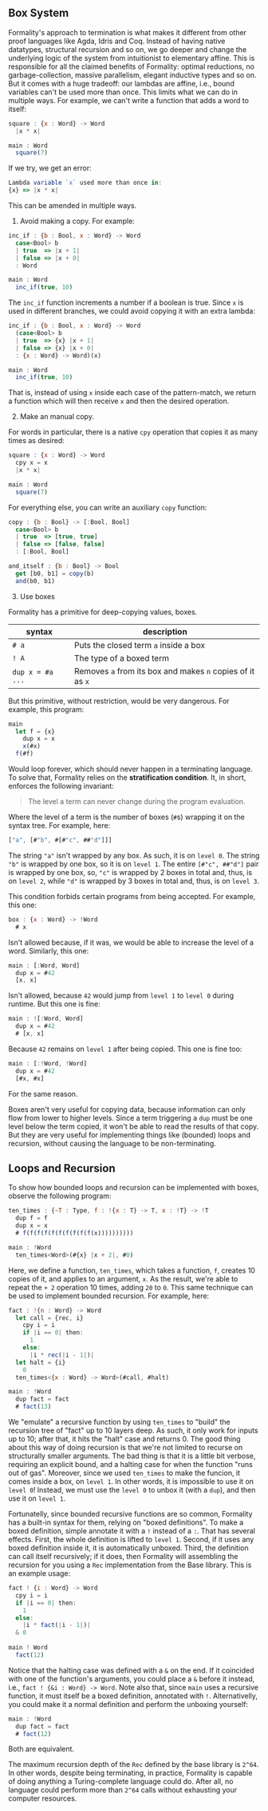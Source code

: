 ## Box System

Formality's approach to termination is what makes it different from other proof languages like Agda, Idris and Coq. Instead of having native datatypes, structural recursion and so on, we go deeper and change the underlying logic of the system from intuitionist to elementary affine. This is responsible for all the claimed benefits of Formality: optimal reductions, no garbage-collection, massive parallelism, elegant inductive types and so on. But it comes with a huge tradeoff: our lambdas are affine, i.e., bound variables can't be used more than once. This limits what we can do in multiple ways. For example, we can't write a function that adds a word to itself:

```javascript
square : {x : Word} -> Word
  |x * x|

main : Word
  square(7)
```

If we try, we get an error:

```javascript
Lambda variable `x` used more than once in:
{x} => |x * x|
```

This can be amended in multiple ways.

1. Avoid making a copy. For example:

```javascript
inc_if : {b : Bool, x : Word} -> Word
  case<Bool> b
  | true  => |x + 1|
  | false => |x + 0|
  : Word

main : Word
  inc_if(true, 10)
```

The `inc_if` function increments a number if a boolean is true. Since `x` is used in different branches, we could avoid copying it with an extra lambda:

```javascript
inc_if : {b : Bool, x : Word} -> Word
  (case<Bool> b
  | true  => {x} |x + 1|
  | false => {x} |x + 0|
  : {x : Word} -> Word)(x)

main : Word
  inc_if(true, 10)
```


That is, instead of using `x` inside each case of the pattern-match, we return a function which will then receive `x` and then the desired operation.

2. Make an manual copy.

For words in particular, there is a native `cpy` operation that copies it as many times as desired:

```javascript
square : {x : Word} -> Word
  cpy x = x
  |x * x|

main : Word
  square(7)
```

For everything else, you can write an auxiliary `copy` function:

```javascript
copy : {b : Bool} -> [:Bool, Bool]
  case<Bool> b
  | true  => [true, true]
  | false => [false, false]
  : [:Bool, Bool]

and_itself : {b : Bool} -> Bool
  get [b0, b1] = copy(b)
  and(b0, b1)
```

3. Use boxes

Formality has a primitive for deep-copying values, boxes. 

syntax | description
--- | ---
`# a` | Puts the closed term `a` inside a box
`! A` | The type of a boxed term
`dup x = #a ...` | Removes `a` from its box and makes `n` copies of it as `x`

But this primitive, without restriction, would be very dangerous. For example, this program:

```javascript
main
  let f = {x}
    dup x = x
    x(#x)
  f(#f)
```

Would loop forever, which should never happen in a terminating language. To solve that, Formality relies on the **stratification condition**. It, in short, enforces the following invariant:

> The level a term can never change during the program evaluation.

Where the level of a term is the number of boxes (`#`s) wrapping it on the syntax tree. For example, here:

```javascript
["a", [#"b", #[#"c", ##"d"]]]
```

The string `"a"` isn't wrapped by any box. As such, it is on `level 0`. The string `"b"` is wrapped by one box, so it is on `level 1`. The entire `[#"c", ##"d"]` pair is wrapped by one box, so, `"c"` is wrapped by 2 boxes in total and, thus, is on `level 2`, while `"d"` is wrapped by 3 boxes in total and, thus, is on `level 3`. 

This condition forbids certain programs from being accepted. For example, this one:

```javascript
box : {x : Word} -> !Word 
  # x
```

Isn't allowed because, if it was, we would be able to increase the level of a word. Similarly, this one:

```javascript
main : [:Word, Word]
  dup x = #42
  [x, x]
```

Isn't allowed, because `42` would jump from `level 1` to `level 0` during runtime. But this one is fine:

```javascript
main : ![:Word, Word]
  dup x = #42
  # [x, x]
```

Because `42` remains on `level 1` after being copied. This one is fine too:

```javascript
main : [:!Word, !Word]
  dup x = #42
  [#x, #x]
```

For the same reason.

Boxes aren't very useful for copying data, because information can only flow from lower to higher levels. Since a term triggering a `dup` must be one level below the term copied, it won't be able to read the results of that copy. But they are very useful for implementing things like (bounded) loops and recursion, without causing the language to be non-terminating.

## Loops and Recursion

To show how bounded loops and recursion can be implemented with boxes, observe the following program:

```javascript
ten_times : {~T : Type, f : !{x : T} -> T, x : !T} -> !T
  dup f = f
  dup x = x
  # f(f(f(f(f(f(f(f(f(f(x))))))))))

main : !Word
  ten_times<Word>(#{x} |x + 2|, #0)
```

Here, we define a function, `ten_times`, which takes a function, `f`, creates 10 copies of it, and applies to an argument, `x`. As the result, we're able to repeat the `+ 2` operation 10 times, adding `20` to `0`. This same technique can be used to implement bounded recursion. For example, here:

```javascript
fact : !{n : Word} -> Word
  let call = {rec, i}
    cpy i = i
    if |i == 0| then:
      1
    else:
      |i * rec(|i - 1|)|
  let halt = {i}
    0
  ten_times<{x : Word} -> Word>(#call, #halt)

main : !Word
  dup fact = fact
  # fact(13)
```

We "emulate" a recursive function by using `ten_times` to "build" the recursion tree of "fact" up to 10 layers deep. As such, it only work for inputs up to 10; after that, it hits the "halt" case and returns 0. The good thing about this way of doing recursion is that we're not limited to recurse on structurally smaller arguments. The bad thing is that it is a little bit verbose, requiring an explicit bound, and a halting case for when the function "runs out of gas". Moreover, since we used `ten_times` to make the funcion, it comes inside a box, on `level 1`. In other words, it is impossible to use it on `level 0`! Instead, we must use the `level 0` to unbox it (with a `dup`), and then use it on `level 1`.

Fortunatelly, since bounded recursive functions are so common, Formality has a built-in syntax for them, relying on "boxed definitions". To make a boxed definition, simple annotate it with a `!` instead of a `:`. That has several effects. First, the whole definition is lifted to `level 1`. Second, if it uses any boxed definition inside it, it is automatically unboxed. Third, the definition can call itself recursively; if it does, then Formality will assembling the recursion for you using a `Rec` implementation from the Base library. This is an example usage:

```javascript
fact ! {i : Word} -> Word
  cpy i = i
  if |i == 0| then:
    1
  else:
    |i * fact(|i - 1|)|
  & 0
  
main ! Word
  fact(12)
```

Notice that the halting case was defined with a `&` on the end. If it coincided with one of the function's arguments, you could place a `&` before it instead, i.e., `fact ! {&i : Word} -> Word`. Note also that, since `main` uses a recursive function, it must itself be a boxed definition, annotated with `!`. Alternativelly, you could make it a normal definition and perform the unboxing yourself:

```javascript
main : !Word
  dup fact = fact
  # fact(12)
```

Both are equivalent.

The maximum recursion depth of the `Rec` defined by the base library is `2^64`. In other words, despite being terminating, in practice, Formality is capable of doing anything a Turing-complete language could do. After all, no language could perform more than `2^64` calls without exhausting your computer resources.
